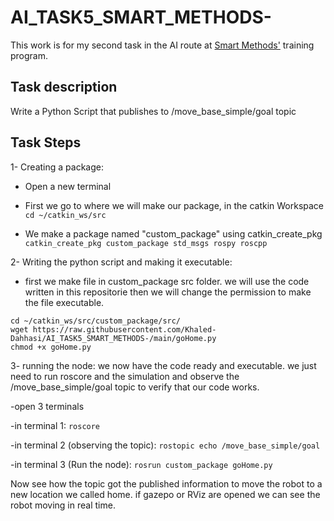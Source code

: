 # AI_TASK5_SMART_METHODS-
This work is for my second task in the AI route at [Smart Methods'](https://s-m.com.sa/c12_in.php) training program.

## Task description 
Write a Python Script that publishes to /move_base_simple/goal topic

## Task Steps

1- Creating a package:
- Open a new terminal
- First we go to where we will make our package, in the catkin Workspace
`cd ~/catkin_ws/src`

- We make a package named "custom_package" using catkin_create_pkg
`catkin_create_pkg custom_package std_msgs rospy roscpp`

2- Writing the python script and making it executable:
- first we make file in custom_package src folder. we will use the code written in this repositorie then we will change the permission to make the file executable.

```
cd ~/catkin_ws/src/custom_package/src/
wget https://raw.githubusercontent.com/Khaled-Dahhasi/AI_TASK5_SMART_METHODS-/main/goHome.py
chmod +x goHome.py
```
3- running the node:
we now have the code ready and executable. we just need to run roscore and the simulation and observe the /move_base_simple/goal topic to verify that our code works.

-open 3 terminals

-in terminal 1:
`roscore`

-in terminal 2 (observing the topic):
`rostopic echo /move_base_simple/goal`

-in terminal 3 (Run the node):
``rosrun custom_package goHome.py``

Now see how the topic got the published information to move the robot to a new location we called home.
if gazepo or RViz are opened we can see the robot moving in real time. 
